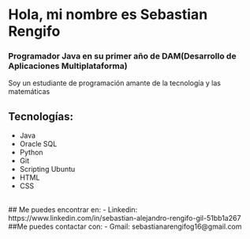 # Hola, mi nombre es Sebastian Rengifo
### Programador Java en su primer año de DAM(Desarrollo de Aplicaciones Multiplataforma)


Soy un estudiante de programación amante de la tecnología y las matemáticas
## Tecnologías:
- Java
- Oracle SQL
- Python
- Git
- Scripting Ubuntu
- HTML
- CSS
<br/>
## Me puedes encontrar en:
- Linkedin: https://www.linkedin.com/in/sebastian-alejandro-rengifo-gil-51bb1a267
<br/>
##Me puedes contactar con:
- Gmail: sebastianarengifog16@gmail.com

